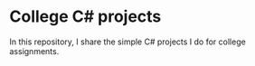# College C# projects

In this repository, I share the simple C# projects I do for college assignments.
